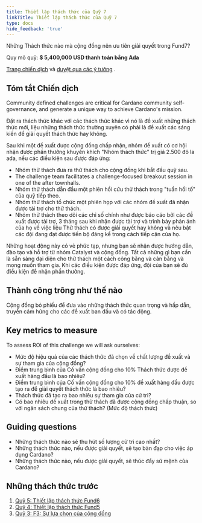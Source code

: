 ```yaml
---
title: Thiết lập thách thức của Quỹ 7
linkTitle: Thiết lập thách thức của Quỹ 7
type: docs
hide_feedback: 'true'
---
```


Những Thách thức nào mà cộng đồng nên ưu tiên giải quyết trong Fund7?

Quy mô quỹ: **$ 5,400,000 USD thanh toán bằng Ada**

[Trang chiến dịch](https://cardano.ideascale.com/a/campaign-home/26120) và [duyệt qua các ý tưởng](https://cardano.ideascale.com/a/ideas/top/campaign-filter/byids/campaigns/26120/stage/unspecified) .

## Tóm tắt Chiến dịch

Community defined challenges are critical for Cardano community self-governance, and generate a unique way to achieve Cardano's mission.

Đặt ra thách thức khác với các thách thức khác vì nó là đề xuất những thách thức mới, liệu những thách thức thường xuyên có phải là đề xuất các sáng kiến để giải quyết thách thức hay không.

Sau khi một đề xuất được cộng đồng chấp nhận, nhóm đề xuất có cơ hội nhận được phần thưởng khuyến khích "Nhóm thách thức" trị giá 2.500 đô la ada, nếu các điều kiện sau được đáp ứng:

- Nhóm thử thách đưa ra thử thách cho cộng đồng khi bắt đầu quỹ sau.
- The challenge team facilitates a challenge-focused breakout session in one of the after townhalls.
- Nhóm thử thách dẫn đầu một phiên hồi cứu thử thách trong "tuần hồi tố" của quỹ tiếp theo.
- Nhóm thử thách tổ chức một phiên họp với các nhóm đề xuất đã nhận được tài trợ cho thử thách.
- Nhóm thử thách theo dõi các chỉ số chính như được báo cáo bởi các đề xuất được tài trợ, 3 tháng sau khi nhận được tài trợ và trình bày phản ánh của họ về việc liệu Thử thách có được giải quyết hay không và nêu bật các đội đang đạt được tiến bộ đáng kể trong cách tiếp cận của họ.

Những hoạt động này có vẻ phức tạp, nhưng bạn sẽ nhận được hướng dẫn, đào tạo và hỗ trợ từ nhóm Catalyst và cộng đồng. Tất cả những gì bạn cần là sẵn sàng đại diện cho thử thách một cách công bằng và cân bằng và mong muốn tham gia. Khi các điều kiện được đáp ứng, đội của bạn sẽ đủ điều kiện để nhận phần thưởng.

## Thành công trông như thế nào

Cộng đồng bỏ phiếu để đưa vào những thách thức quan trọng và hấp dẫn, truyền cảm hứng cho các đề xuất ban đầu và có tác động.

## Key metrics to measure

To assess ROI of this challenge we will ask ourselves:

- Mức độ hiệu quả của các thách thức đã chọn về chất lượng đề xuất và sự tham gia của cộng đồng?
- Điểm trung bình của Cố vấn cộng đồng cho 10% Thách thức được đề xuất hàng đầu là bao nhiêu?
- Điểm trung bình của Cố vấn cộng đồng cho 10% đề xuất hàng đầu được tạo ra để giải quyết thách thức là bao nhiêu?
- Thách thức đã tạo ra bao nhiêu sự tham gia của cử tri?
- Có bao nhiêu đề xuất trong thử thách đã được cộng đồng chấp thuận, so với ngân sách chung của thử thách? (Mức độ thách thức)

## Guiding questions

- Những thách thức nào sẽ thu hút số lượng cử tri cao nhất?
- Những thách thức nào, nếu được giải quyết, sẽ tạo bàn đạp cho việc áp dụng Cardano?
- Những thách thức nào, nếu được giải quyết, sẽ thúc đẩy sứ mệnh của Cardano?

## Những thách thức trước

1. [Quỹ 5: Thiết lập thách thức Fund6](https://cardano.ideascale.com/a/campaign-home/25946)
2. [Quỹ 4: Thiết lập thách thức Fund5](https://cardano.ideascale.com/a/campaign-home/25874)
3. [Quỹ 3: F3: Sự lựa chọn của cộng đồng](https://cardano.ideascale.com/a/campaign-home/25800)

